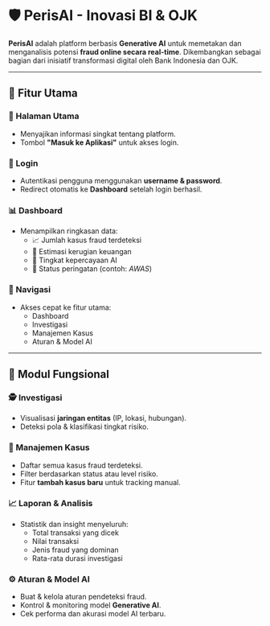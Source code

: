 # 🛡️ PerisAI - Inovasi BI & OJK

**PerisAI** adalah platform berbasis **Generative AI** untuk memetakan dan menganalisis potensi **fraud online secara real-time**. Dikembangkan sebagai bagian dari inisiatif transformasi digital oleh Bank Indonesia dan OJK.

---

## 🚀 Fitur Utama

### 🔹 Halaman Utama
- Menyajikan informasi singkat tentang platform.
- Tombol **"Masuk ke Aplikasi"** untuk akses login.

### 🔐 Login
- Autentikasi pengguna menggunakan **username & password**.
- Redirect otomatis ke **Dashboard** setelah login berhasil.

### 📊 Dashboard
- Menampilkan ringkasan data:
  - 📈 Jumlah kasus fraud terdeteksi
  - 💸 Estimasi kerugian keuangan
  - 🤖 Tingkat kepercayaan AI
  - 🚨 Status peringatan (contoh: *AWAS*)

### 🧭 Navigasi
- Akses cepat ke fitur utama:
  - Dashboard
  - Investigasi
  - Manajemen Kasus
  - Aturan & Model AI

---

## 🔎 Modul Fungsional

### 🕵️ Investigasi
- Visualisasi **jaringan entitas** (IP, lokasi, hubungan).
- Deteksi pola & klasifikasi tingkat risiko.

### 📂 Manajemen Kasus
- Daftar semua kasus fraud terdeteksi.
- Filter berdasarkan status atau level risiko.
- Fitur **tambah kasus baru** untuk tracking manual.

### 📈 Laporan & Analisis
- Statistik dan insight menyeluruh:
  - Total transaksi yang dicek
  - Nilai transaksi
  - Jenis fraud yang dominan
  - Rata-rata durasi investigasi

### ⚙️ Aturan & Model AI
- Buat & kelola aturan pendeteksi fraud.
- Kontrol & monitoring model **Generative AI**.
- Cek performa dan akurasi model AI terbaru.
